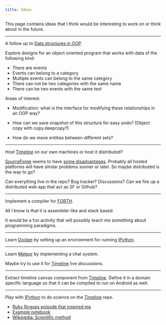 ```yaml
---
title: Ideas
---
```


This page contains ideas that I think would be interesting to work on or think
about in the future.

* * *

A follow up to [Data structures in
OOP](/writing/reflections-on-programming/2012-06-23-data-structures-in-oop/index.html).

Explore designs for an object oriented program that works with data of the
following kind:

* There are events
* Events can belong to a category
* Multiple events can belong to the same category
* There can not be two categories with the same name
* There can be two events with the same text

Areas of interest:

* Modification: what is the interface for modifying these relationships in an
  OOP way?

* How can we save snapshot of this structure for easy undo? (Object copy with
  copy.deepcopy?)

* How do we move entities between different sets?

* * *

Host [Timeline][timeline] on our own machines or host it distributed?

[SourceForge](https://sourceforge.net/) seems to have [some
disadvantages](https://notepad-plus-plus.org/news/notepad-plus-plus-leaves-sf.html).
Probably all hosted platforms will have similar problems sooner or later. So
maybe distributed is the way to go?

Can everything live in the repo? Bug tracker? Discussions? Can we fire up a
distributed web app that act as SF or Github?

* * *

Implement a compiler for
[FORTH](https://en.wikipedia.org/wiki/Forth_%28programming_language%29).

All I know is that it is assembler-like and stack based.

It would be a fun activity that will possibly teach me something about
programming paradigms.

* * *

Learn [Docker](https://www.docker.com/) by setting up an environment for
running [IPython](http://ipython.org/).

* * *

Learn [Meteor](https://www.meteor.com/) by implementing a chat system.

Maybe try to use it for [Timeline][timeline] live discussions.

* * *

Extract timeline canvas component from [Timeline][timeline]. Define it in a
domain specific language so that it can be compiled to run on Android as well.

* * *

Play with [IPython](http://ipython.org/) to do science on the
[Timeline][timeline] repo.

- [Ruby Rogues episode that inspired me](http://devchat.tv/ruby-rogues/184-rr-what-we-actually-know-about-software-development-and-why-we-believe-it-s-true-with-greg-wilson-and-andreas-stefik)
- [Example notebook](http://nbviewer.ipython.org/github/tarmstrong/code-analysis/blob/master/IPythonReviewTime.ipynb)
- [Wikipedia: Scientific method](http://en.wikipedia.org/wiki/Scientific_method)

[timeline]: http://thetimelineproj.sourceforge.net/
